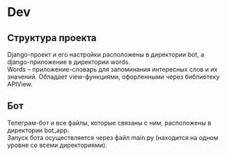 # Dev
## Структура проекта
Django-проект и его настройки расположены в директории bot, а django-приложение в директории words.\
Words – приложение-словарь для запоминания интересных слов и их значений. Обладает view-функциями, офорленными через библиотеку APIView. 

## Бот
Телеграм-бот и все файлы, которые связаны с ним, расположены в директории bot_app.\
Запуск бота осуществляется через файл main.py (находится на одном уровне со всеми директориями).


